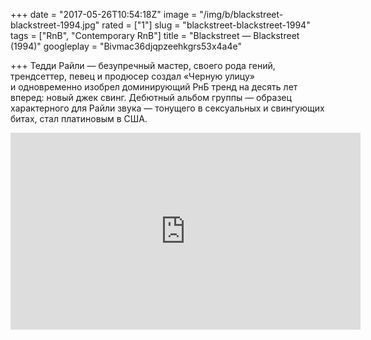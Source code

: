 +++
date = "2017-05-26T10:54:18Z"
image = "/img/b/blackstreet-blackstreet-1994.jpg"
rated = ["1"]
slug = "blackstreet-blackstreet-1994"
tags = ["RnB", "Contemporary RnB"]
title = "Blackstreet — Blackstreet (1994)"
googleplay = "Bivmac36djqpzeehkgrs53x4a4e"

+++
Тедди Райли&nbsp;&mdash; безупречный мастер, своего рода гений, трендсеттер, певец и&nbsp;продюсер создал &laquo;Черную улицу&raquo; и&nbsp;одновременно изобрел доминирующий РнБ тренд на&nbsp;десять лет вперед: новый джек свинг. Дебютный альбом группы&nbsp;&mdash; образец характерного для Райли звука&nbsp;&mdash; тонущего в&nbsp;сексуальных и&nbsp;свингующих битах, стал платиновым в&nbsp;США.

<iframe width="560" height="315" src="https://www.youtube.com/embed/wdllKQKYOD4" frameborder="0" allowfullscreen></iframe>
